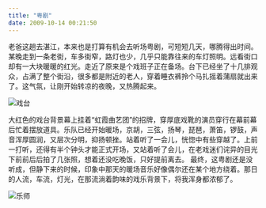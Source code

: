 ```yaml
---
title: "粤剧"
date: 2009-10-14 00:21:50
---
```


老爸这趟去湛江，本来也是打算有机会去听场粤剧，可短短几天，哪腾得出时间。 某晚走到一条老街，车多街窄，路灯也少，几乎只能靠往来的车灯照明。远看街口却有一大块暖暖的红光。走近了原来是个戏班子正在备场。台下已经坐了十几排观众，占满了整个街沿，很多都是附近的老人，穿着睡衣裤拎个马扎摇着蒲扇就出来了。这气氛，让刚开始转凉的夜晚，又热腾起来。 

![戏台](../../../images/2009/e6888fe58fb0.jpg "戏台") 

大红色的戏台背景幕上挂着“虹霞曲艺团”的招牌，穿厚底戏靴的演员穿行在幕前幕后忙着摆放道具。乐队已经开始暖场，京胡，三弦，扬琴，琵琶，萧笛，锣鼓，声音浑厚圆润，又层次分明，抑扬顿挫。站着听了一会儿，恍惚中有些穿越了。上前一打听，还得有半个钟头才能正式开场，又站着听了会儿，在老戏迷们诧异的目光下前前后后拍了几张照，想着还没吃晚饭，只好提前离去。 最终，这粤剧还是没听成，但静下来的时候，印象中那天的暖场音乐好像偶尔还在某个地方绕着。那日的人流，车流，灯光，在那流淌着韵味的戏乐背景下，将我浑身都浓郁了。 

![乐师](../../../images/2009/e4b990e5b888.jpg "乐师")